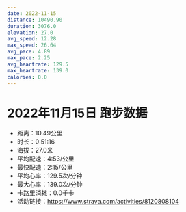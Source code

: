 ```yaml
---
date: 2022-11-15
distance: 10490.90
duration: 3076.0
elevation: 27.0
avg_speed: 12.28
max_speed: 26.64
avg_pace: 4.89
max_pace: 2.25
avg_heartrate: 129.5
max_heartrate: 139.0
calories: 0.0
---
```


# 2022年11月15日 跑步数据

- 距离：10.49公里
- 时长：0:51:16
- 海拔：27.0米
- 平均配速：4:53/公里
- 最快配速：2:15/公里
- 平均心率：129.5次/分钟
- 最大心率：139.0次/分钟
- 卡路里消耗：0.0千卡
- 活动链接：https://www.strava.com/activities/8120808104
